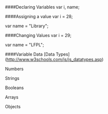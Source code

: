####Declaring Variables
var i, name;

####Assigning a value
var i = 28;

var name = "Library";

####Changing Values
var i = 29;

var name = "LFPL";

####Variable Data
[Data Types] (http://www.w3schools.com/js/js_datatypes.asp)

Numbers

Strings

Booleans

Arrays

Objects

